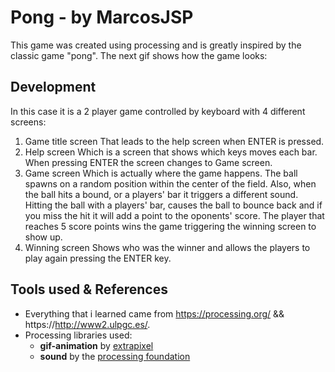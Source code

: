 # Pong - by MarcosJSP
This game was created using processing and is greatly inspired by the classic game "pong".
The next gif shows how the game looks:

## Development
In this case it is a 2 player game controlled by keyboard with 4 different screens: 
1. Game title screen
That leads to the help screen when ENTER is pressed.
2. Help screen
Which is a screen that shows which keys moves each bar. When pressing ENTER the screen changes to Game screen.
3. Game screen
Which is actually where the game happens. 
The ball spawns on a random position within the center of the field. Also, when the ball hits a bound, or a players' bar it triggers a different sound.
Hitting the ball with a players' bar, causes the ball to bounce back and if you miss the hit it will add a point to the oponents' score.
The player that reaches 5 score points wins the game triggering the winning screen to show up.
4. Winning screen
Shows who was the winner and allows the players to play again pressing the ENTER key.

## Tools used & References
- Everything that i learned came from https://processing.org/ && https://http://www2.ulpgc.es/.
- Processing libraries used:
	- **gif-animation** by [extrapixel](https://github.com/extrapixel)
	- **sound** by the [processing foundation](https://processing.org/)

